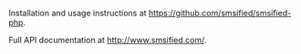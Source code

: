 Installation and usage instructions at https://github.com/smsified/smsified-php.

Full API documentation at http://www.smsified.com/.
